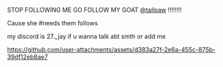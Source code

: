STOP FOLLOWING ME GO FOLLOW MY GOAT [@tallpaw](https://github.com/tallpaw) !!!!!!!!

Cause she #needs them follows

my discord is 27._jay if u wanna talk abt smth or add me



https://github.com/user-attachments/assets/d383a27f-2e6a-455c-875b-39df12eb8ae7




